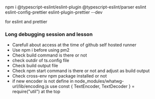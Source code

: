 npm i @typescript-eslint/eslint-plugin @typescript-eslint/parser eslint eslint-config-prettier eslint-plugin-prettier --dev

for eslint and prettier

### Long debugging session and lesson

- Carefull about access at the time of github self hosted runner
- Use npm i before using pm2
- Check build command is there or not
- check outdir of ts.config file
- Check build output file
- Check npm start command is there or not and adjust as build output
- Check cross-env npm package installed or not
- if new encoder is not define in node_modules/whatwg-url/lib/encoding.js use const { TextEncoder, TextDecoder } = require("util") at the top
